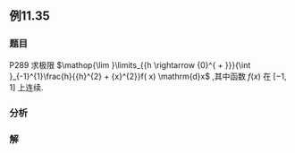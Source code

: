 ## 例11.35
### 题目
P289 求极限 $\mathop{\lim }\limits_{{h \rightarrow {0}^{ + }}}{\int }_{-1}^{1}\frac{h}{{h}^{2} + {x}^{2}}f( x) \mathrm{d}x$ ,其中函数 $f( x)$ 在 $\lbrack {-1,1}\rbrack$ 上连续.
### 分析

### 解